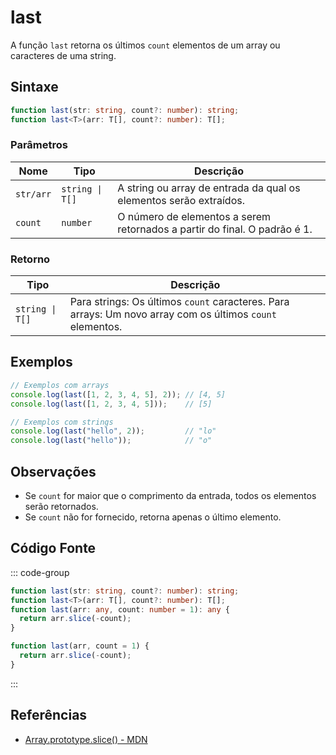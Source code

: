 # last

A função `last` retorna os últimos `count` elementos de um array ou caracteres de uma string.

## Sintaxe

```typescript
function last(str: string, count?: number): string;
function last<T>(arr: T[], count?: number): T[];
```

### Parâmetros

| Nome      | Tipo             | Descrição                                                      |
|-----------|------------------|---------------------------------------------------------------|
| `str/arr` | `string \| T[]`  | A string ou array de entrada da qual os elementos serão extraídos. |
| `count`   | `number`         | O número de elementos a serem retornados a partir do final. O padrão é 1. |

### Retorno

| Tipo           | Descrição                                                      |
|----------------|---------------------------------------------------------------|
| `string \| T[]` | Para strings: Os últimos `count` caracteres. Para arrays: Um novo array com os últimos `count` elementos. |

## Exemplos

```typescript
// Exemplos com arrays
console.log(last([1, 2, 3, 4, 5], 2)); // [4, 5]
console.log(last([1, 2, 3, 4, 5]));    // [5]

// Exemplos com strings
console.log(last("hello", 2));         // "lo"
console.log(last("hello"));            // "o"
```

## Observações

- Se `count` for maior que o comprimento da entrada, todos os elementos serão retornados.
- Se `count` não for fornecido, retorna apenas o último elemento.

## Código Fonte

::: code-group
```typescript
function last(str: string, count?: number): string;
function last<T>(arr: T[], count?: number): T[];
function last(arr: any, count: number = 1): any {
  return arr.slice(-count);
}
```

```javascript
function last(arr, count = 1) {
  return arr.slice(-count);
}
```
:::

## Referências

- [Array.prototype.slice() - MDN](https://developer.mozilla.org/en-US/docs/Web/JavaScript/Reference/Global_Objects/Array/slice)